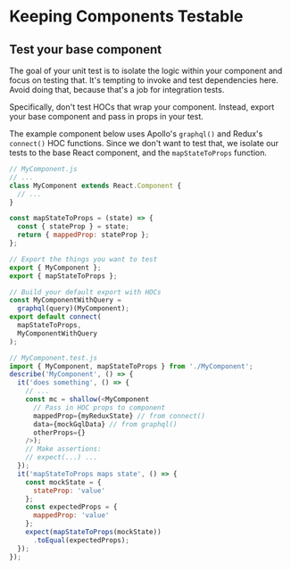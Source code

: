 # Keeping Components Testable

## Test your base component
The goal of your unit test is to isolate the logic within your component and focus on testing that. It's tempting to invoke and test dependencies here. Avoid doing that, because that's a job for integration tests.

Specifically, don't test HOCs that wrap your component. Instead, export your base component and pass in props in your test.

The example component below uses Apollo's `graphql()` and Redux's `connect()` HOC functions. Since we don't want to test that, we isolate our tests to the base React component, and the `mapStateToProps` function.

```javascript
// MyComponent.js
// ...
class MyComponent extends React.Component {
  // ...
}

const mapStateToProps = (state) => {
  const { stateProp } = state;
  return { mappedProp: stateProp };
};

// Export the things you want to test
export { MyComponent };
export { mapStateToProps };

// Build your default export with HOCs
const MyComponentWithQuery =
  graphql(query)(MyComponent);
export default connect(
  mapStateToProps,
  MyComponentWithQuery
);
```

```javascript
// MyComponent.test.js
import { MyComponent, mapStateToProps } from './MyComponent';
describe('MyComponent', () => {
  it('does something', () => {
    // ...
    const mc = shallow(<MyComponent
      // Pass in HOC props to component
      mappedProp={myReduxState} // from connect()
      data={mockGqlData} // from graphql()
      otherProps={}
    />);
    // Make assertions:
    // expect(...) ...
  });
  it('mapStateToProps maps state', () => {
    const mockState = {
      stateProp: 'value'
    };
    const expectedProps = {
      mappedProp: 'value'
    };
    expect(mapStateToProps(mockState))
      .toEqual(expectedProps);
  });
});
```